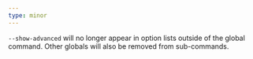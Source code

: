 ```yaml
---
type: minor
---
```


`--show-advanced` will no longer appear in option lists outside of the global command. Other globals will also be removed from sub-commands.
